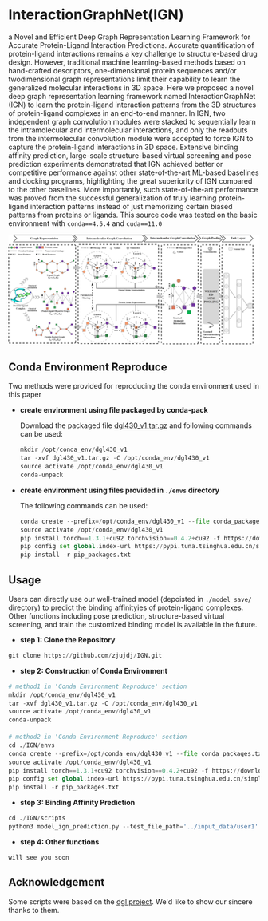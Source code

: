 # InteractionGraphNet(IGN)
a Novel and Efficient Deep Graph Representation Learning Framework for Accurate Protein-Ligand Interaction Predictions.
Accurate quantification of protein-ligand interactions remains a key challenge to structure-based drug design. However, 
traditional machine learning-based methods based on hand-crafted descriptors, one-dimensional protein sequences and/or 
twodimensional graph representations limit their capability to learn the generalized molecular interactions in 3D space. 
Here we proposed a novel deep graph representation learning framework named InteractionGraphNet (IGN) to learn the 
protein-ligand interaction patterns from the 3D structures of protein-ligand complexes in an end-to-end manner. 
In IGN, two independent graph convolution modules were stacked to sequentially learn the intramolecular and 
intermolecular interactions, and only the readouts from the intermolecular convolution module were accepted to force
IGN to capture the protein-ligand interactions in 3D space. Extensive binding affinity prediction, large-scale 
structure-based virtual screening and pose prediction experiments demonstrated that IGN achieved better or competitive 
performance against other state-of-the-art ML-based baselines and docking programs, highlighting the great superiority 
of IGN compared to the other baselines. More importantly, such state-of-the-art performance was proved from the 
successful generalization of truly learning protein-ligand interaction patterns instead of just memorizing certain biased
patterns from proteins or ligands. This source code was tested on the basic environment with `conda==4.5.4` and `cuda==11.0`

![Image text](https://github.com/zjujdj/IGN/blob/master/fig/workflow_new.png)
## Conda Environment Reproduce
Two methods were provided for reproducing the conda environment used in this paper
- **create environment using file packaged by conda-pack**
    
    Download the packaged file [dgl430_v1.tar.gz](https://drive.google.com/file/d/1Rls2ydUSoEjW_rRnvXBzBCcoB4YvcWLQ/view?usp=sharing) 
    and following commands can be used:
    ```python
    mkdir /opt/conda_env/dgl430_v1
    tar -xvf dgl430_v1.tar.gz -C /opt/conda_env/dgl430_v1
    source activate /opt/conda_env/dgl430_v1
    conda-unpack
    ```
  
- **create environment using files provided in `./envs` directory**
    
    The following commands can be used:
    ```python
    conda create --prefix=/opt/conda_env/dgl430_v1 --file conda_packages.txt
    source activate /opt/conda_env/dgl430_v1
    pip install torch==1.3.1+cu92 torchvision==0.4.2+cu92 -f https://download.pytorch.org/whl/torch_stable.html
    pip config set global.index-url https://pypi.tuna.tsinghua.edu.cn/simple
    pip install -r pip_packages.txt

    ```
  
## Usage
Users can directly use our well-trained model (depoisted in `./model_save/` directory) to predict the binding affinityies of 
protein-ligand complexes. Other functions including pose prediction, structure-based virtual screening, and 
train the customized binding model is available in the future.
- **step 1: Clone the Repository**
```python
git clone https://github.com/zjujdj/IGN.git
```

- **step 2: Construction of Conda Environment**
```python
# method1 in 'Conda Environment Reproduce' section
mkdir /opt/conda_env/dgl430_v1
tar -xvf dgl430_v1.tar.gz -C /opt/conda_env/dgl430_v1
source activate /opt/conda_env/dgl430_v1
conda-unpack

# method2 in 'Conda Environment Reproduce' section
cd ./IGN/envs
conda create --prefix=/opt/conda_env/dgl430_v1 --file conda_packages.txt
source activate /opt/conda_env/dgl430_v1
pip install torch==1.3.1+cu92 torchvision==0.4.2+cu92 -f https://download.pytorch.org/whl/torch_stable.html
pip config set global.index-url https://pypi.tuna.tsinghua.edu.cn/simple
pip install -r pip_packages.txt
```

- **step 3: Binding Affinity Prediction**
```python
cd ./IGN/scripts
python3 model_ign_prediction.py --test_file_path='../input_data/user1'
```

- **step 4: Other functions**
```python
will see you soon
```

## Acknowledgement
Some scripts were based on the [dgl project](https://github.com/awslabs/dgl-lifesci). 
We'd like to show our sincere thanks to them.

